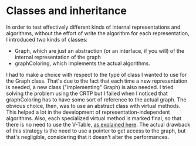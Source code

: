 # Classes and inheritance

In order to test effectively different kinds of internal representations and algorithms, without the effort of write the algorithm for each representation, I introduced two kinds of classes:

- Graph, which are just an abstraction (or an interface, if you will) of the internal representation of the graph
- graphColoring, which implements the actual algorithms.

I had to make a choice with respect to the type of class I wanted to use for the Graph class. That's due to the fact that each time a new representation is needed, a new class ("implementing" Graph) is also needed. I tried solving the problem using the CRTP but I failed when I noticed that graphColoring has to have some sort of reference to the actual graph. The obvious choice, then, was to use an abstract class with virtual methods. This helped a lot in the development of representation-independent algorithms. 
Also, each specialized virtual method is marked final, so that there is no need to use the V-Table, [as explained here](
https://devblogs.microsoft.com/cppblog/the-performance-benefits-of-final-classes/).
The actual drawback of this strategy is the need to use a pointer to get access to the graph, but that's negligible, considering that it doesn't alter the performances.